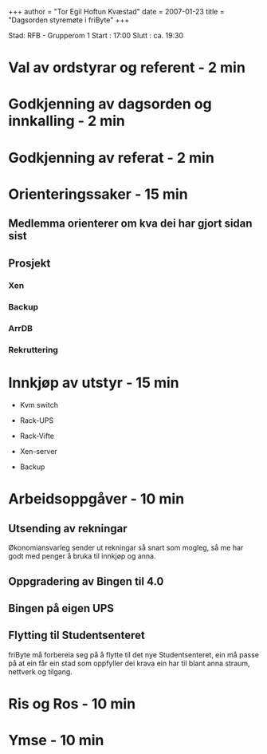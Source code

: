 +++
author = "Tor Egil Hoftun Kvæstad"
date = 2007-01-23
title = "Dagsorden styremøte i friByte"
+++

Stad: RFB - Grupperom 1 Start : 17:00 Slutt : ca. 19:30

# Val av ordstyrar og referent - 2 min

# Godkjenning av dagsorden og innkalling - 2 min

# Godkjenning av referat - 2 min

# Orienteringssaker - 15 min

## Medlemma orienterer om kva dei har gjort sidan sist

## Prosjekt

### Xen

### Backup

### ArrDB

### Rekruttering

# Innkjøp av utstyr - 15 min

-   Kvm switch

-   Rack-UPS

-   Rack-Vifte

-   Xen-server

-   Backup

# Arbeidsoppgåver - 10 min

## Utsending av rekningar

Økonomiansvarleg sender ut rekningar så snart som mogleg, så me har godt
med penger å bruka til innkjøp og anna.

## Oppgradering av Bingen til 4.0

## Bingen på eigen UPS

## Flytting til Studentsenteret

friByte må forbereia seg på å flytte til det nye Studentsenteret, ein må
passe på at ein får ein stad som oppfyller dei krava ein har til blant
anna straum, nettverk og tilgang.

# Ris og Ros - 10 min

# Ymse - 10 min
